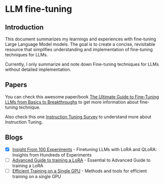 # LLM fine-tuning

## Introduction

This document summarizes my learnings and experiences with fine-tuning Large Language Model models. The goal is to create a concise, revisitable resource that simplifies understanding and implementation of fine-tuning techniques for LLMs.

Currently, I only summarize and note down Fine-tuning techniques for LLMs without detailed implementation.

## Papers

You can check this awesome paper/book [The Ultimate Guide to Fine-Tuning LLMs from Basics to Breakthroughs](papers/UltimateGuideFromBasicsToBreakthrough) to get more information about fine-tuning technique.

Also check this one [Instruction Tuning Survey](papers/InstructionTuningSurvey) to understand more about Instruction Tuning.

## Blogs

+ [X] [Insight From 100 Experiments](blogs/lora/insights_100_experiments.md) - Finetuning LLMs with LoRA and QLoRA: Insights from Hundreds of Experiments
+ [ ] [Advanced Guide to training a LoRA](blogs/lora/advancd_guide_lora.md) - Essential to Advanced Guide to training a LoRA
+ [ ] [Efficient Training on a Single GPU](blogs/efficient_training_huggingface.md) - Methods and tools for efficient training on a single GPU
